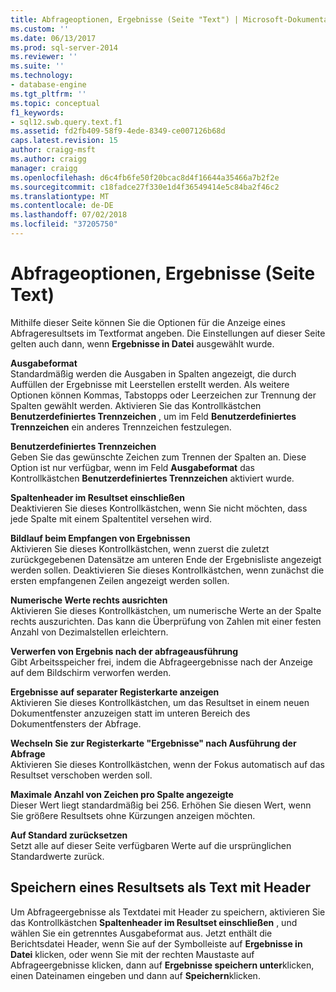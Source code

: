 ```yaml
---
title: Abfrageoptionen, Ergebnisse (Seite "Text") | Microsoft-Dokumentation
ms.custom: ''
ms.date: 06/13/2017
ms.prod: sql-server-2014
ms.reviewer: ''
ms.suite: ''
ms.technology:
- database-engine
ms.tgt_pltfrm: ''
ms.topic: conceptual
f1_keywords:
- sql12.swb.query.text.f1
ms.assetid: fd2fb409-58f9-4ede-8349-ce007126b68d
caps.latest.revision: 15
author: craigg-msft
ms.author: craigg
manager: craigg
ms.openlocfilehash: d6c4fb6fe50f20bcac8d4f16644a35466a7b2f2e
ms.sourcegitcommit: c18fadce27f330e1d4f36549414e5c84ba2f46c2
ms.translationtype: MT
ms.contentlocale: de-DE
ms.lasthandoff: 07/02/2018
ms.locfileid: "37205750"
---
```

# <a name="query-options-results-text-page"></a>Abfrageoptionen, Ergebnisse (Seite Text)
  Mithilfe dieser Seite können Sie die Optionen für die Anzeige eines Abfrageresultsets im Textformat angeben. Die Einstellungen auf dieser Seite gelten auch dann, wenn **Ergebnisse in Datei** ausgewählt wurde.  
  
 **Ausgabeformat**  
 Standardmäßig werden die Ausgaben in Spalten angezeigt, die durch Auffüllen der Ergebnisse mit Leerstellen erstellt werden. Als weitere Optionen können Kommas, Tabstopps oder Leerzeichen zur Trennung der Spalten gewählt werden. Aktivieren Sie das Kontrollkästchen **Benutzerdefiniertes Trennzeichen** , um im Feld **Benutzerdefiniertes Trennzeichen** ein anderes Trennzeichen festzulegen.  
  
 **Benutzerdefiniertes Trennzeichen**  
 Geben Sie das gewünschte Zeichen zum Trennen der Spalten an. Diese Option ist nur verfügbar, wenn im Feld **Ausgabeformat** das Kontrollkästchen **Benutzerdefiniertes Trennzeichen** aktiviert wurde.  
  
 **Spaltenheader im Resultset einschließen**  
 Deaktivieren Sie dieses Kontrollkästchen, wenn Sie nicht möchten, dass jede Spalte mit einem Spaltentitel versehen wird.  
  
 **Bildlauf beim Empfangen von Ergebnissen**  
 Aktivieren Sie dieses Kontrollkästchen, wenn zuerst die zuletzt zurückgegebenen Datensätze am unteren Ende der Ergebnisliste angezeigt werden sollen. Deaktivieren Sie dieses Kontrollkästchen, wenn zunächst die ersten empfangenen Zeilen angezeigt werden sollen.  
  
 **Numerische Werte rechts ausrichten**  
 Aktivieren Sie dieses Kontrollkästchen, um numerische Werte an der Spalte rechts auszurichten. Das kann die Überprüfung von Zahlen mit einer festen Anzahl von Dezimalstellen erleichtern.  
  
 **Verwerfen von Ergebnis nach der abfrageausführung**  
 Gibt Arbeitsspeicher frei, indem die Abfrageergebnisse nach der Anzeige auf dem Bildschirm verworfen werden.  
  
 **Ergebnisse auf separater Registerkarte anzeigen**  
 Aktivieren Sie dieses Kontrollkästchen, um das Resultset in einem neuen Dokumentfenster anzuzeigen statt im unteren Bereich des Dokumentfensters der Abfrage.  
  
 **Wechseln Sie zur Registerkarte "Ergebnisse" nach Ausführung der Abfrage**  
 Aktivieren Sie dieses Kontrollkästchen, wenn der Fokus automatisch auf das Resultset verschoben werden soll.  
  
 **Maximale Anzahl von Zeichen pro Spalte angezeigte**  
 Dieser Wert liegt standardmäßig bei 256. Erhöhen Sie diesen Wert, wenn Sie größere Resultsets ohne Kürzungen anzeigen möchten.  
  
 **Auf Standard zurücksetzen**  
 Setzt alle auf dieser Seite verfügbaren Werte auf die ursprünglichen Standardwerte zurück.  
  
## <a name="saving-a-text-result-set-with-headers"></a>Speichern eines Resultsets als Text mit Header  
 Um Abfrageergebnisse als Textdatei mit Header zu speichern, aktivieren Sie das Kontrollkästchen **Spaltenheader im Resultset einschließen** , und wählen Sie ein getrenntes Ausgabeformat aus. Jetzt enthält die Berichtsdatei Header, wenn Sie auf der Symbolleiste auf **Ergebnisse in Datei** klicken, oder wenn Sie mit der rechten Maustaste auf Abfrageergebnisse klicken, dann auf **Ergebnisse speichern unter**klicken, einen Dateinamen eingeben und dann auf **Speichern**klicken.  
  
  
